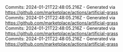 Commits: 2024-01-21T22:48:05.216Z - Generated via https://github.com/marketplace/actions/artificial-grass
<br>
Commits: 2024-01-21T22:48:05.216Z - Generated via https://github.com/marketplace/actions/artificial-grass
<br>
Commits: 2024-01-21T22:48:05.216Z - Generated via https://github.com/marketplace/actions/artificial-grass
<br>
Commits: 2024-01-21T22:48:05.216Z - Generated via https://github.com/marketplace/actions/artificial-grass
<br>
